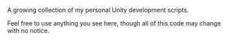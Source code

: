 A growing collection of my personal Unity development scripts.

Feel free to use anything you see here, though all of this code may change with no notice.
